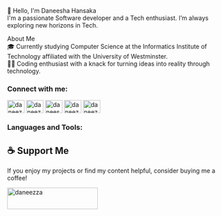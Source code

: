👋 Hello, I'm Daneesha Hansaka <br>
I'm a passionate Software developer and a Tech enthusiast. I’m always exploring new horizons in Tech.<br>

About Me<br>
🎓 Currently studying Computer Science at the Informatics Institute of Technology affiliated with the University of Westminster.<br>
🧑‍💻 Coding enthusiast with a knack for turning ideas into reality through technology.<br>

<h3 align="left">Connect with me:</h3>
<p align="left">
<a href="https://twitter.com/daneezza_03" target="blank"><img align="center" src="https://raw.githubusercontent.com/rahuldkjain/github-profile-readme-generator/master/src/images/icons/Social/twitter.svg" alt="daneezza_03" height="30" width="40" /></a>
<a href="https://linkedin.com/in/daneezza" target="blank"><img align="center" src="https://raw.githubusercontent.com/rahuldkjain/github-profile-readme-generator/master/src/images/icons/Social/linked-in-alt.svg" alt="daneezza" height="30" width="40" /></a>
<a href="https://fb.com/daneesha.hansaka.56" target="blank"><img align="center" src="https://raw.githubusercontent.com/rahuldkjain/github-profile-readme-generator/master/src/images/icons/Social/facebook.svg" alt="daneesha.hansaka.56" height="30" width="40" /></a>
<a href="https://instagram.com/daneezza" target="blank"><img align="center" src="https://raw.githubusercontent.com/rahuldkjain/github-profile-readme-generator/master/src/images/icons/Social/instagram.svg" alt="daneezza" height="30" width="40" /></a>
<a href="https://www.youtube.com/@daneezza" target="blank"><img align="center" src="https://raw.githubusercontent.com/rahuldkjain/github-profile-readme-generator/master/src/images/icons/Social/youtube.svg" alt="daneezza" height="30" width="40" /></a>
</p>

<h3 align="left">Languages and Tools:</h3>

## ☕ Support Me<br>
If you enjoy my projects or find my content helpful, consider buying me a coffee!<br>

<p><a href="https://www.buymeacoffee.com/daneezza"> <img align="left" src="https://cdn.buymeacoffee.com/buttons/v2/default-yellow.png" height="50" width="210" alt="daneezza" /></a></p><br><br>
